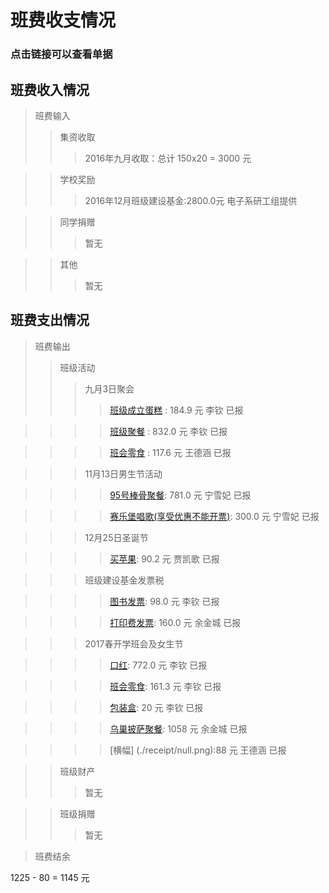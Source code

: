 # 班费收支情况
### 点击链接可以查看单据

## 班费收入情况

> 班费输入
>> 集资收取
>>> 2016年九月收取：总计 150x20 = 3000 元

>> 学校奖励
>>> 2016年12月班级建设基金:2800.0元  电子系研工组提供

>> 同学捐赠
>>> 暂无

>> 其他
>>> 暂无

## 班费支出情况
> 班费输出
>> 班级活动
>>> 九月3日聚会
>>>> [班级成立蛋糕](./receipt/20160903cake.jpg)	: 184.9 元 	李钦 	已报

>>>> [班级聚餐](./receipt/20160903dinner.jpg)	: 832.0 元 	李钦 	已报

>>>> [班会零食](./receipt/20160903snack.jpg) : 117.6 元    王德涵 已报

>>> 11月13日男生节活动

>>>> [95号棒骨聚餐](./receipt/201601113dinner.jpg): 781.0 元	宁雪妃 已报

>>>> [赛乐堡唱歌(享受优惠不能开票)](./receipt/null.png): 300.0 元	宁雪妃 已报

>>> 12月25日圣诞节

>>>> [买苹果](./receipt/20161225apple.jpg): 90.2 元   贾凯歌 已报

>>> 班级建设基金发票税

>>>> [图书发票](./receipt/null.png): 98.0 元     李钦    已报

>>>> [打印费发票](./receipt/null.png): 160.0 元     余金城     已报

>>> 2017春开学班会及女生节

>>>> [口红](./receipt/20170307lipstick.jpg):  772.0 元     李钦    已报

>>>> [班会零食](./receipt/20170305snack.jpg):  161.3 元     李钦    已报

>>>> [包装盒](./receipt/20170307package.jpg):  20 元     李钦    已报

>>>> [乌巢披萨聚餐](./receipt/20170310dinner.jpg): 1058 元  余金城 已报

>>>> [横幅] (./receipt/null.png):88 元		王德涵	已报

>> 班级财产
>>> 暂无

>> 班级捐赠
>>> 暂无

> 班费结余

1225 - 80 = 1145 元
